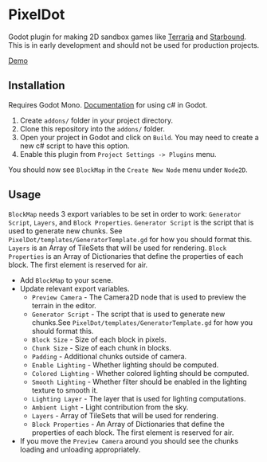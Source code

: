 # PixelDot

Godot plugin for making 2D sandbox games like [Terraria](https://en.wikipedia.org/wiki/Terraria) and [Starbound](https://en.wikipedia.org/wiki/Starbound). This is in early development and should not be used for production projects.

[Demo](https://github.com/technistguru/PixelDot_Demo)

## Installation

Requires Godot Mono. [Documentation](https://docs.godotengine.org/en/stable/getting_started/scripting/c_sharp/c_sharp_basics.html) for using c# in Godot.

1. Create `addons/` folder in your project directory.
2. Clone this repository into the `addons/` folder.
3. Open your project in Godot and click on `Build`. You may need to create a new c# script to have this option.
4. Enable this plugin from `Project Settings -> Plugins` menu.

You should now see `BlockMap` in the `Create New Node` menu under `Node2D`.

## Usage

`BlockMap` needs 3 export variables to be set in order to work: `Generator Script`, `Layers`, and `Block Properties`. `Generator Script` is the script that is used to generate new chunks. See `PixelDot/templates/GeneratorTemplate.gd` for how you should format this. `Layers` is an Array of TileSets that will be used for rendering. `Block Properties` is an Array of Dictionaries that define the properties of each block. The first element is reserved for air.

- Add `BlockMap` to your scene.
- Update relevant export variables.
    - `Preview Camera` - The Camera2D node that is used to preview the terrain in the editor.
    - `Generator Script` - The script that is used to generate new chunks.See `PixelDot/templates/GeneratorTemplate.gd` for how you should format this.
    - `Block Size` - Size of each block in pixels.
    - `Chunk Size` - Size of each chunk in blocks.
    - `Padding` - Additional chunks outside of camera.
    - `Enable Lighting` - Whether lighting should be computed.
    - `Colored Lighting` - Whether colored lighting should be computed.
    - `Smooth Lighting` - Whether filter should be enabled in the lighting texture to smooth it.
    - `Lighting Layer` - The layer that is used for lighting computations.
    - `Ambient Light` - Light contribution from the sky.
    - `Layers` - Array of TileSets that will be used for rendering.
    - `Block Properties` - An Array of Dictionaries that define the properties of each block. The first element is reserved for air.
- If you move the `Preview Camera` around you should see the chunks loading and unloading appropriately.
